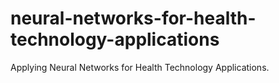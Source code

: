# neural-networks-for-health-technology-applications
Applying Neural Networks for Health Technology Applications.
